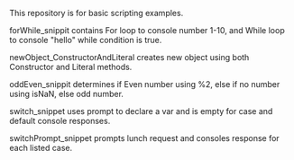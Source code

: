 This repository is for basic scripting examples.


forWhile_snippit contains For loop to console number 1-10, and While loop to console "hello" while condition is true.

newObject_ConstructorAndLiteral creates new object using both Constructor and Literal methods.

oddEven_snippit determines if Even number using %2, else if no number using isNaN, else odd number.

switch_snippet uses prompt to declare a var and is empty for case and default console responses.

switchPrompt_snippet prompts lunch request and consoles response for each listed case.
